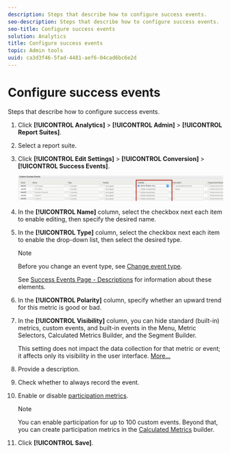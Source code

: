 ```yaml
---
description: Steps that describe how to configure success events.
seo-description: Steps that describe how to configure success events.
seo-title: Configure success events
solution: Analytics
title: Configure success events
topic: Admin tools
uuid: ca3d3f46-5fad-4481-aef6-04cad6bc6e2d
---
```


# Configure success events

Steps that describe how to configure success events.

1. Click **[!UICONTROL Analytics]** > **[!UICONTROL Admin]** > **[!UICONTROL Report Suites]**.
1. Select a report suite.
1. Click **[!UICONTROL Edit Settings]** > **[!UICONTROL Conversion]** > **[!UICONTROL Success Events]**.

   ![Step Result](assets/success_event_page.png)

1. In the **[!UICONTROL Name]** column, select the checkbox next each item to enable editing, then specify the desired name.
1. In the **[!UICONTROL Type]** column, select the checkbox next each item to enable the drop-down list, then select the desired type.

   >[!NOTE]
   >
   >Before you change an event type, see [Change event type](/help/admin/admin/c-success-events/event-type.md).

   See [Success Events Page - Descriptions](/help/admin/admin/c-success-events/success-event.md) for information about these elements. 

1. In the **[!UICONTROL Polarity]** column, specify whether an upward trend for this metric is good or bad.
1. In the **[!UICONTROL Visibility]** column, you can hide standard (built-in) metrics, custom events, and built-in events in the Menu, Metric Selectors, Calculated Metrics Builder, and the Segment Builder.

   This setting does not impact the data collection for that metric or event; it affects only its visibility in the user interface. [More...](/help/admin/admin/metric-visibility.md) 
1. Provide a description.
1. Check whether to always record the event.
1. Enable or disable [participation metrics](/help/components/c-variables/c-metrics/metrics-participation.md).

   >[!NOTE]
   >
   >You can enable participation for up to 100 custom events. Beyond that, you can create participation metrics in the [Calculated Metrics](https://marketing.adobe.com/resources/help/en_US/analytics/calcmetrics/participation_metric.html) builder.

1. Click **[!UICONTROL Save]**.

